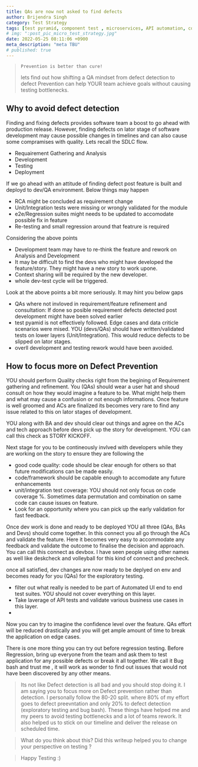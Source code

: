 ```yaml
---
title: QAs are now not asked to find defects
author: Brijendra Singh
category: Test Strategy
tags: [test pyramid, component test , microservices, API automation, contract test]
# img: ":post_pic_micro_test_strategy.jpg"
date: 2022-05-25 08:11:06 +0900
meta_description: "meta TBU"
# published: true
---
```

> `Prevention is better than cure!` 
> 
> lets find out how shifting a QA mindset from defect detection to defect Prevention can help YOUR team achieve goals without causing testing bottlenecks. 

## Why to avoid defect detection
Finding and fixing defects provides software team a boost to go ahead with production release. However, finding defects on lator stage of software development may cause possible changes in timelines and can also cause some compramises with quality.
Lets recall the SDLC flow.
- Requairement Gathering and Analysis
- Development
- Testing
- Deployment

If we go ahead with an attitude of finding defect post feature is built and deployd to dev/QA environment. Below things may happen
- RCA might be concluded as requirement change
- Unit/Integration tests were missing or wrongly validated for the module 
- e2e/Regression suites might needs to be updated to accomodate possible fix in feature
- Re-testing and small regression around that featrure is required

Considering the above points
- Development team may have to re-think the feature and rework on Analysis and Development
- It may be difficult to find the devs who might have developed the feature/story. They might have a new story to work upone.
- Context sharing will be required by the new developer.
- whole dev-test cycle will be triggered. 

Look at the above points a bit more seriously. It may hint you below gaps
- QAs where not invloved in requirement/feature refinement and consultation: If done so posible requirement defects detected post development might have been solved earlier
- test pyamid is not effectively followed. Edge cases and data criticle scenarios were mised. YOU (devs/QAs) should have written/validated tests on lower layers (Unit/Integration). This would reduce defects to be slipped on lator stages.
- overll development and testing rework would have been avoided.

## How to focus more on Defect Prevention 
YOU should perform Quality checks right from the begining of Requirement gathering and refinement. You (QAs) should wear a user hat and shoud consult on how they would imagine a feature to be. What might help them and what may cause a confusion or not enough informations.
Once feature is well groomed and ACs are finalized its becomes very rare to find any issue related to this on lator stages of development.

YOU along with BA and dev should clear out things and agree on the ACs and tech approach before devs pick up the story for development. YOU can call this check as STORY KICKOFF. 

Next stage for you to be contineously invlved with developers while they are working on the story to ensure they are following the
- good code quality: code should be clear enough for others so that future modifications can be made easily.
- code/framework should be capable enough to accomodate any future enhancements 
- unit/integration test coverage: YOU should not only focus on code coverage %. Sometimes data permutation and combination on same code can cause issues on feature. 
- Look for an opportunity where you can pick up the early validation for fast feedback.

Once dev work is done and ready to be deployed YOU all three (QAs, BAs and Devs) should come together. In this connect you all go through the ACs and validate the feature. Here it becomes very easy to accommodate any feedback and validate the outcome to finalise the decision and approach. You can call this connect as devbox. I have seen people using other names as well like deskcheck and volleyball for this kind of connect and precheck.

once all satisfied, dev changes are now ready to be deplyed on env and becomes ready for you (QAs) for the exploratory testing.
- filter out what really is needed to be part of Automated UI end to end test suites. YOU should not cover everything on this layer.
- Take laverage of API tests and validate various business use cases in this layer.
- 
Now you can try to imagine the confidence level over the feature. QAs effort will be reduced drastically and you will get ample amount of time to break the application on edge cases.

There is one more thing you can try out before regression testing. Before Regression, bring up everyone from the team and ask them to test application for any possible defects or break it all together. We call it Bug bash and trust me , it will work as wonder to find out issues that would not have been discovered by any other means.

> Its not like Defect detection is all bad and you should stop doing it. I am saying you to focus more on Defect prevention rather than detection. I personally follow the 80-20 split. where 80% of my effort goes to defect preevntation and only 20% to defect detection (exploratory testing and bug bash).
> These things have helped me and my peers to avoid testing bottlenecks and a lot of teams rework. It also helped us to stick on our timeline and deliver the release on scheduled time. 


> What do you think about this? Did this writeup helped you to change your perspective on testing ? 
    
> Happy Testing :)
